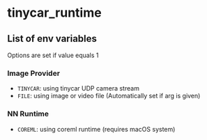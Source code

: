 # tinycar_runtime

## List of env variables
Options are set if value equals 1
### Image Provider
- `TINYCAR`: using tinycar UDP camera stream
- `FILE`: using image or video file (Automatically set if arg is given)
  
### NN Runtime
- `COREML`: using coreml runtime (requires macOS system)